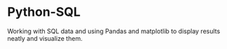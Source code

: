 # Python-SQL
Working with SQL data and using Pandas and matplotlib to display results neatly and visualize them.
